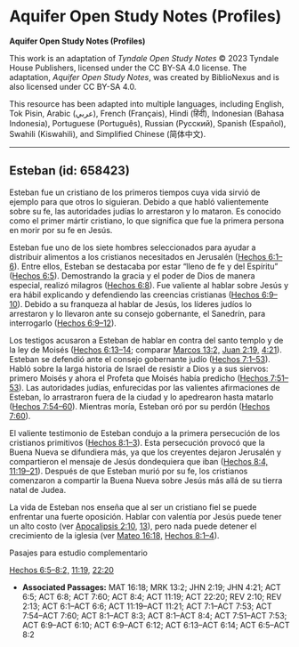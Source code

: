 # Aquifer Open Study Notes (Profiles)

**Aquifer Open Study Notes (Profiles)**

This work is an adaptation of *Tyndale Open Study Notes* © 2023 Tyndale House Publishers, licensed under the CC BY\-SA 4\.0 license. The adaptation, *Aquifer Open Study Notes*, was created by BiblioNexus and is also licensed under CC BY\-SA 4\.0\.

This resource has been adapted into multiple languages, including English, Tok Pisin, Arabic (عربي), French (Français), Hindi (हिंदी), Indonesian (Bahasa Indonesia), Portuguese (Português), Russian (Русский), Spanish (Español), Swahili (Kiswahili), and Simplified Chinese (简体中文).



--------------------------------

## Esteban (id: 658423)

Esteban fue un cristiano de los primeros tiempos cuya vida sirvió de ejemplo para que otros lo siguieran. Debido a que habló valientemente sobre su fe, las autoridades judías lo arrestaron y lo mataron. Es conocido como el primer mártir cristiano, lo que significa que fue la primera persona en morir por su fe en Jesús.

Esteban fue uno de los siete hombres seleccionados para ayudar a distribuir alimentos a los cristianos necesitados en Jerusalén ([Hechos 6:1–6](https://ref.ly/Acts6:1-Acts6:6)). Entre ellos, Esteban se destacaba por estar “lleno de fe y del Espíritu” ([Hechos 6:5](https://ref.ly/Acts6:5)). Demostrando la gracia y el poder de Dios de manera especial, realizó milagros ([Hechos 6:8](https://ref.ly/Acts6:8)). Fue valiente al hablar sobre Jesús y era hábil explicando y defendiendo las creencias cristianas ([Hechos 6:9–10](https://ref.ly/Acts6:9-Acts6:10)). Debido a su franqueza al hablar de Jesús, los líderes judíos lo arrestaron y lo llevaron ante su consejo gobernante, el Sanedrín, para interrogarlo ([Hechos 6:9–12](https://ref.ly/Acts6:9-Acts6:12)).

Los testigos acusaron a Esteban de hablar en contra del santo templo y de la ley de Moisés ([Hechos 6:13–14](https://ref.ly/Acts6:13-Acts6:14); comparar [Marcos 13:2,](https://ref.ly/Mark13:2) [Juan 2:19,](https://ref.ly/John2:19) [4:21](https://ref.ly/John4:21)). Esteban se defendió ante el consejo gobernante judío ([Hechos 7:1–53](https://ref.ly/Acts7:1-Acts7:53)). Habló sobre la larga historia de Israel de resistir a Dios y a sus siervos: primero Moisés y ahora el Profeta que Moisés había predicho ([Hechos 7:51–53](https://ref.ly/Acts7:51-Acts7:53)). Las autoridades judías, enfurecidas por las valientes afirmaciones de Esteban, lo arrastraron fuera de la ciudad y lo apedrearon hasta matarlo ([Hechos 7:54–60](https://ref.ly/Acts7:54-Acts7:60)). Mientras moría, Esteban oró por su perdón ([Hechos 7:60](https://ref.ly/Acts7:60)).

El valiente testimonio de Esteban condujo a la primera persecución de los cristianos primitivos ([Hechos 8:1–3](https://ref.ly/Acts8:1-Acts8:3)). Esta persecución provocó que la Buena Nueva se difundiera más, ya que los creyentes dejaron Jerusalén y compartieron el mensaje de Jesús dondequiera que iban ([Hechos 8:4,](https://ref.ly/Acts8:4) [11:19–21](https://ref.ly/Acts11:19-Acts11:21)). Después de que Esteban murió por su fe, los cristianos comenzaron a compartir la Buena Nueva sobre Jesús más allá de su tierra natal de Judea.

La vida de Esteban nos enseña que al ser un cristiano fiel se puede enfrentar una fuerte oposición. Hablar con valentía por Jesús puede tener un alto costo (ver [Apocalipsis 2:10](https://ref.ly/Rev2:10), [13](https://ref.ly/Rev2:13)), pero nada puede detener el crecimiento de la iglesia (ver [Mateo 16:18,](https://ref.ly/Matt16:18) [Hechos 8:1–4](https://ref.ly/Acts8:1-Acts8:4)).

Pasajes para estudio complementario

[Hechos 6:5–8:2,](https://ref.ly/Acts6:5-Acts8:2) [11:19,](https://ref.ly/Acts11:19) [22:20](https://ref.ly/Acts22:20)

* **Associated Passages:** MAT 16:18; MRK 13:2; JHN 2:19; JHN 4:21; ACT 6:5; ACT 6:8; ACT 7:60; ACT 8:4; ACT 11:19; ACT 22:20; REV 2:10; REV 2:13; ACT 6:1–ACT 6:6; ACT 11:19–ACT 11:21; ACT 7:1–ACT 7:53; ACT 7:54–ACT 7:60; ACT 8:1–ACT 8:3; ACT 8:1–ACT 8:4; ACT 7:51–ACT 7:53; ACT 6:9–ACT 6:10; ACT 6:9–ACT 6:12; ACT 6:13–ACT 6:14; ACT 6:5–ACT 8:2

